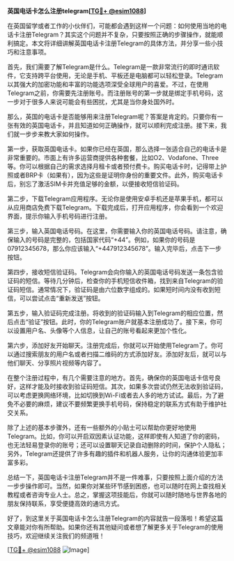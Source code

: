 **英国电话卡怎么注册telegram[[TG💪+ @esim1088](https://t.me/s/esim1088)]**

在英国留学或者工作的小伙伴们，可能都会遇到这样一个问题：如何使用当地的电话卡注册Telegram？其实这个问题并不复杂，只要按照正确的步骤操作，就能顺利搞定。本文将详细讲解英国电话卡注册Telegram的具体方法，并分享一些小技巧和注意事项。

首先，我们需要了解Telegram是什么。Telegram是一款非常流行的即时通讯软件，它支持跨平台使用，无论是手机、平板还是电脑都可以轻松登录。Telegram以其强大的加密功能和丰富的功能选项深受全球用户的喜爱。不过，在使用Telegram之前，你需要先注册账号。而注册账号的第一步就是绑定手机号码，这一步对于很多人来说可能会有些困扰，尤其是当你身处国外时。

那么，英国的电话卡是否能够用来注册Telegram呢？答案是肯定的。只要你有一张有效的英国电话卡，并且知道如何正确操作，就可以顺利完成注册。接下来，我们就一步步来教大家如何操作。

第一步，获取英国电话卡。如果你已经在英国，那么选择一张适合自己的电话卡是非常重要的。市面上有许多运营商提供各种套餐，比如O2、Vodafone、Three等。你可以根据自己的需求选择月租卡或者预付费卡。购买电话卡时，记得带上护照或者BRP卡（如果有），因为这些是证明你身份的重要文件。此外，购买电话卡后，别忘了激活SIM卡并充值足够的金额，以便接收短信验证码。

第二步，下载Telegram应用程序。无论你是使用安卓手机还是苹果手机，都可以从应用商店免费下载Telegram。下载完成后，打开应用程序，你会看到一个欢迎界面，提示你输入手机号码进行注册。

第三步，输入英国电话号码。在这里，你需要输入你的英国电话号码。请注意，确保输入的号码是完整的，包括国家代码“+44”。例如，如果你的号码是07912345678，那么你应该输入“+447912345678”。输入完毕后，点击下一步按钮。

第四步，接收短信验证码。Telegram会向你输入的英国电话号码发送一条包含验证码的短信。等待几分钟后，检查你的手机短信收件箱，找到来自Telegram的验证码短信。通常情况下，验证码是由六位数字组成的。如果短时间内没有收到短信，可以尝试点击“重新发送”按钮。

第五步，输入验证码完成注册。将收到的验证码输入到Telegram的相应位置，然后点击“验证”按钮。此时，你的Telegram账户就基本注册成功了。接下来，你可以设置用户名、头像等个人信息，让自己的账号看起来更加个性化。

第六步，添加好友开始聊天。注册完成后，你就可以开始使用Telegram了。你可以通过搜索朋友的用户名或者扫描二维码的方式添加好友。添加好友后，就可以与他们聊天、分享照片视频等内容了。

在整个注册过程中，有几个需要注意的地方。首先，确保你的英国电话卡信号良好，这样才能及时接收到验证码短信。其次，如果多次尝试仍然无法收到验证码，可以考虑更换网络环境，比如切换到Wi-Fi或者去人多的地方试试。最后，为了避免不必要的麻烦，建议不要频繁更换手机号码，保持稳定的联系方式有助于维护社交关系。

除了上述的基本步骤外，还有一些额外的小贴士可以帮助你更好地使用Telegram。比如，你可以开启双因素认证功能，这样即使有人知道了你的密码，也无法轻易登录你的账号；还可以设置聊天记录自动删除的时间，保护个人隐私；另外，Telegram还提供了许多有趣的插件和机器人服务，让你的沟通体验更加丰富多彩。

总结一下，英国电话卡注册Telegram并不是一件难事，只要按照上面介绍的方法一步步操作即可。当然，如果你对某些环节感到困惑，也可以随时在网上查找相关教程或者咨询专业人士。总之，掌握这项技能后，你就可以随时随地与世界各地的朋友保持联系，享受便捷高效的通讯方式。

好了，到这里关于英国电话卡怎么注册Telegram的内容就告一段落啦！希望这篇文章能对你有所帮助。如果你还有其他疑问或者想了解更多关于Telegram的使用技巧，欢迎继续关注我们的频道哦！

[[TG💪+ @esim1088](https://t.me/s/esim1088) ![Image](https://i.postimg.cc/4NQfJmqS/Snipaste-2025-05-13-00-14-12.png)]